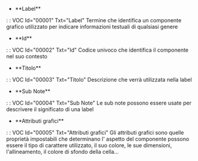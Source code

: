 - \*\*Label\*\*

 :  : VOC Id="00001" Txt="Label"
Termine che identifica un componente grafico utilizzato per indicare informazioni testuali di qualsiasi genere
                                                                                                  
- \*\*Id\*\*

 :  : VOC Id="00002" Txt="Id"
Codice univoco che identifica il componente nel suo contesto
                                                                                                  
- \*\*Titolo\*\*

 :  : VOC Id="00003" Txt="Titolo"
Descrizione che verrà utilizzata nella label
                                                                                                  
- \*\*Sub Note\*\*

 :  : VOC Id="00004" Txt="Sub Note"
Le sub note possono essere usate per descrivere il significato di una label
                                                                                                  
- \*\*Attributi grafici\*\*

 :  : VOC Id="00005" Txt="Attributi grafici"
Gli attributi grafici sono quelle proprietà impostabili che determinano l' aspetto del componente possono essere il tipo di carattere utilizzato, il suo colore, le sue dimensioni, l'allineamento, il colore di sfondo della cella...
